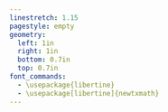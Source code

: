 ```yaml
---
linestretch: 1.15
pagestyle: empty
geometry:
  left: 1in
  right: 1in
  bottom: 0.7in
  top: 0.7in
font_commands:
  - \usepackage{libertine}
  - \usepackage[libertine]{newtxmath}
---
```

